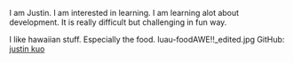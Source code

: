 I am Justin. 
I am interested in learning. 
I am learning alot about development. It is really difficult but challenging in fun way. 

I like hawaiian stuff. Especially the food. 
luau-foodAWE!!_edited.jpg
GitHub: [justin kuo](https://github.com/justinuh)
